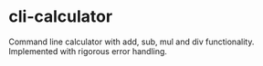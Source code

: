 # cli-calculator
Command line calculator with add, sub, mul and div functionality. Implemented with rigorous error handling. 
